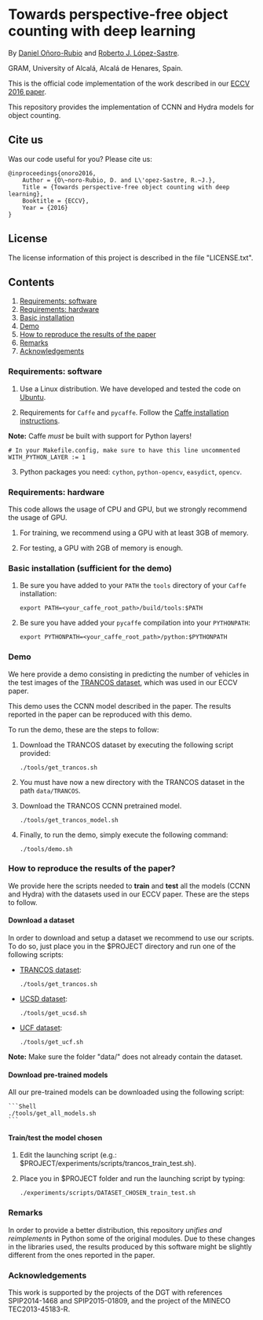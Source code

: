 # Towards perspective-free object counting with deep learning

By [Daniel Oñoro-Rubio](https://es.linkedin.com/in/daniel-oñoro-71062756) and [Roberto J. López-Sastre](http://agamenon.tsc.uah.es/Personales/rlopez/).

GRAM, University of Alcalá, Alcalá de Henares, Spain.

This is the official code implementation of the work described in our [ECCV 2016 paper](http://agamenon.tsc.uah.es/Investigacion/gram/publications/eccv2016-onoro.pdf). 


This repository provides the implementation of CCNN and Hydra models for object counting.

## Cite us

Was our code useful for you? Please cite us:

    @inproceedings{onoro2016,
        Author = {O\~noro-Rubio, D. and L\'opez-Sastre, R.~J.},
        Title = {Towards perspective-free object counting with deep learning},
        Booktitle = {ECCV},
        Year = {2016}
    }


## License

The license information of this project is described in the file "LICENSE.txt".



## Contents
1. [Requirements: software](#requirements-software)
2. [Requirements: hardware](#requirements-hardware)
3. [Basic installation](#basic-installation-sufficient-for-the-demo)
4. [Demo](#demo)
5. [How to reproduce the results of the paper](#how-to-reproduce-the-results-of-the-paper)
6. [Remarks](#remarks)
7. [Acknowledgements](#acknowledgements)

### Requirements: software

1. Use a Linux distribution. We have developed and tested the code on [Ubuntu](http://www.ubuntu.com/).


2. Requirements for `Caffe` and `pycaffe`. Follow the [Caffe installation instructions](http://caffe.berkeleyvision.org/installation.html).

  **Note:** Caffe *must* be built with support for Python layers!

  ```make
  # In your Makefile.config, make sure to have this line uncommented
  WITH_PYTHON_LAYER := 1
  ```

3. Python packages you need: `cython`, `python-opencv`, `easydict`, `opencv`.


### Requirements: hardware

This code allows the usage of CPU and GPU, but we strongly recommend the usage of GPU.

1. For training, we recommend using a GPU with at least 3GB of memory.

2. For testing, a GPU with 2GB of memory is enough.

### Basic installation (sufficient for the demo)

1. Be sure you have added to your `PATH` the `tools` directory of your `Caffe` installation:

    ```Shell
    export PATH=<your_caffe_root_path>/build/tools:$PATH
    ```
    
2. Be sure you have added your `pycaffe` compilation into your `PYTHONPATH`:
    
    ```Shell
    export PYTHONPATH=<your_caffe_root_path>/python:$PYTHONPATH
    ```
    
### Demo

We here provide a demo consisting in predicting the number of vehicles in the test images of the [TRANCOS dataset](http://agamenon.tsc.uah.es/Personales/rlopez/data/trancos/), which was used in our ECCV paper. 

This demo uses the CCNN model described in the paper. The results reported in the paper can be reproduced with this demo.

To run the demo, these are the steps to follow:

1. Download the TRANCOS dataset by executing the following script provided:
	```Shell
	./tools/get_trancos.sh
	```

2. You must have now a new directory with the TRANCOS dataset in the path `data/TRANCOS`.

3. Download the TRANCOS CCNN pretrained model.
	```Shell
	./tools/get_trancos_model.sh
	```

4. Finally, to run the demo, simply execute the following command:
	```Shell
	./tools/demo.sh
	```

### How to reproduce the results of the paper?

We provide here the scripts needed to **train** and **test** all the models (CCNN and Hydra) with the datasets used in our ECCV paper. These are the steps to follow.

#### Download a dataset

In order to download and setup a dataset we recommend to use our scripts. To do so, just place you in the $PROJECT directory and run one of the following scripts:

* [TRANCOS dataset](http://agamenon.tsc.uah.es/Personales/rlopez/data/trancos/):
 
	```Shell
    ./tools/get_trancos.sh
    ```

* [UCSD dataset](http://www.svcl.ucsd.edu/projects/peoplecnt/):

	```Shell
    ./tools/get_ucsd.sh
    ```

* [UCF dataset](http://crcv.ucf.edu/data/crowd_counting.php):

	```Shell
    ./tools/get_ucf.sh
    ```

**Note:** Make sure the folder "data/" does not already contain the dataset.


#### Download pre-trained models

All our pre-trained models can be downloaded using the following script:

	```Shell
    ./tools/get_all_models.sh
    ```

#### Train/test the model chosen

1. Edit the launching script (e.g.: $PROJECT/experiments/scripts/trancos_train_test.sh).

3. Place you in $PROJECT folder and run the launching script by typing:

	```Shell
    ./experiments/scripts/DATASET_CHOSEN_train_test.sh
    ```


### Remarks

In order to provide a better distribution, this repository *unifies and reimplements* in Python some of the original modules. Due to these changes in the libraries used, the results produced by this software might be slightly different from the ones reported in the paper.


### Acknowledgements
This work is supported by the projects of the DGT with references SPIP2014-1468 and SPIP2015-01809, and the project of the MINECO TEC2013-45183-R.
